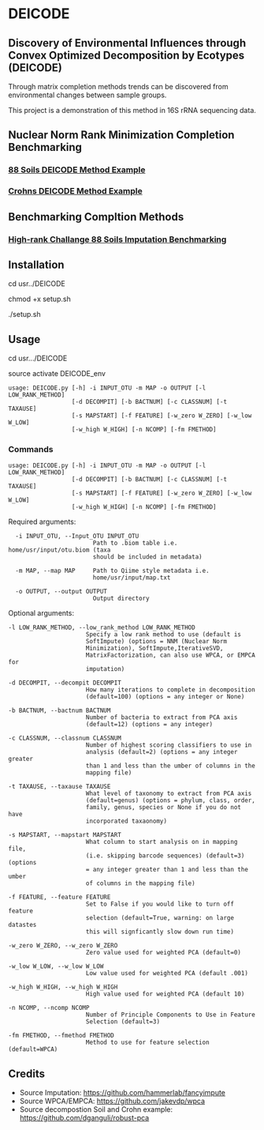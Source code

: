 # DEICODE
## Discovery of Environmental Influences through Convex Optimized Decomposition by Ecotypes (DEICODE) 

Through matrix completion methods trends can be discovered from environmental changes between sample groups.

This project is a demonstration of this method in 16S rRNA sequencing data. 

## Nuclear Norm Rank Minimization Completion Benchmarking

### [88 Soils DEICODE Method Example](https://github.com/cjm007/DEICODE/blob/master/88Soils.ipynb)
### [Crohns DEICODE Method Example](https://github.com/cjm007/DEICODE/blob/master/Crohn_example.ipynb)

## Benchmarking Compltion Methods

### [High-rank Challange 88 Soils Imputation Benchmarking](https://github.com/cjm007/DEICODE/blob/master/Imputation_88Soils_benchmarking.ipynb)

## Installation

cd usr../DEICODE

chmod +x setup.sh

./setup.sh

## Usage

cd usr.../DEICODE 

source activate DEICODE_env 

    usage: DEICODE.py [-h] -i INPUT_OTU -m MAP -o OUTPUT [-l LOW_RANK_METHOD]
                      [-d DECOMPIT] [-b BACTNUM] [-c CLASSNUM] [-t TAXAUSE]
                      [-s MAPSTART] [-f FEATURE] [-w_zero W_ZERO] [-w_low W_LOW]
                      [-w_high W_HIGH] [-n NCOMP] [-fm FMETHOD]


### Commands 

    usage: DEICODE.py [-h] -i INPUT_OTU -m MAP -o OUTPUT [-l LOW_RANK_METHOD]
                      [-d DECOMPIT] [-b BACTNUM] [-c CLASSNUM] [-t TAXAUSE]
                      [-s MAPSTART] [-f FEATURE] [-w_zero W_ZERO] [-w_low W_LOW]
                      [-w_high W_HIGH] [-n NCOMP] [-fm FMETHOD]


Required arguments:

      -i INPUT_OTU, --Input_OTU INPUT_OTU
                            Path to .biom table i.e. home/usr/input/otu.biom (taxa
                            should be included in metadata)

      -m MAP, --map MAP     Path to Qiime style metadata i.e.
                            home/usr/input/map.txt

      -o OUTPUT, --output OUTPUT
                            Output directory

Optional arguments:

    -l LOW_RANK_METHOD, --low_rank_method LOW_RANK_METHOD
                          Specify a low rank method to use (default is
                          SoftImpute) (options = NNM (Nuclear Norm
                          Minimization), SoftImpute,IterativeSVD,
                          MatrixFactorization, can also use WPCA, or EMPCA for
                          imputation)

    -d DECOMPIT, --decompit DECOMPIT
                          How many iterations to complete in decomposition
                          (default=100) (options = any integer or None)

    -b BACTNUM, --bactnum BACTNUM
                          Number of bacteria to extract from PCA axis
                          (default=12) (options = any integer)

    -c CLASSNUM, --classnum CLASSNUM
                          Number of highest scoring classifiers to use in
                          analysis (default=2) (options = any integer greater
                          than 1 and less than the umber of columns in the
                          mapping file)

    -t TAXAUSE, --taxause TAXAUSE
                          What level of taxonomy to extract from PCA axis
                          (default=genus) (options = phylum, class, order,
                          family, genus, species or None if you do not have
                          incorporated taxaonomy)

    -s MAPSTART, --mapstart MAPSTART
                          What column to start analysis on in mapping file,
                          (i.e. skipping barcode sequences) (default=3) (options
                          = any integer greater than 1 and less than the umber
                          of columns in the mapping file)

    -f FEATURE, --feature FEATURE
                          Set to False if you would like to turn off feature
                          selection (default=True, warning: on large datastes
                          this will signficantly slow down run time)

    -w_zero W_ZERO, --w_zero W_ZERO
                          Zero value used for weighted PCA (default=0)

    -w_low W_LOW, --w_low W_LOW
                          Low value used for weighted PCA (default .001)

    -w_high W_HIGH, --w_high W_HIGH
                          High value used for weighted PCA (default 10)

    -n NCOMP, --ncomp NCOMP
                          Number of Principle Components to Use in Feature
                          Selection (default=3)

    -fm FMETHOD, --fmethod FMETHOD
                          Method to use for feature selection (default=WPCA)

## Credits


- Source Imputation: https://github.com/hammerlab/fancyimpute
- Source WPCA/EMPCA: https://github.com/jakevdp/wpca
- Source decompostion Soil and Crohn example: https://github.com/dganguli/robust-pca
